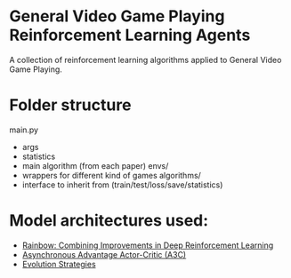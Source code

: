 # General Video Game Playing Reinforcement Learning Agents
A collection of reinforcement learning algorithms applied to General Video Game Playing.

# Folder structure
main.py
- args
- statistics
- main algorithm (from each paper)
envs/
- wrappers for different kind of games
algorithms/
- interface to inherit from (train/test/loss/save/statistics)

# Model architectures used:
 - [Rainbow: Combining Improvements in Deep Reinforcement Learning](https://arxiv.org/abs/1710.02298)
 - [Asynchronous Advantage Actor-Critic (A3C)](https://arxiv.org/pdf/1602.01783.pdf)
 - [Evolution Strategies](https://arxiv.org/pdf/1703.03864.pdf)
